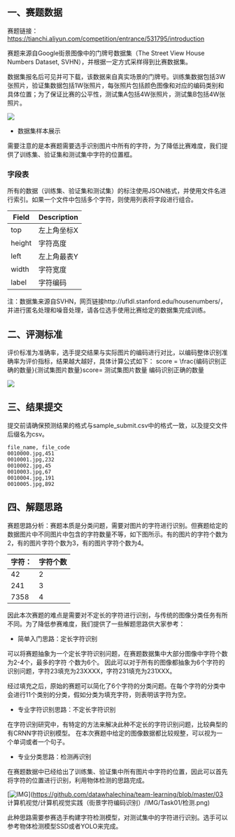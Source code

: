 ## 一、赛题数据
赛题链接：https://tianchi.aliyun.com/competition/entrance/531795/introduction

赛题来源自Google街景图像中的门牌号数据集（The Street View House Numbers Dataset, SVHN），并根据一定方式采样得到比赛数据集。

数据集报名后可见并可下载，该数据来自真实场景的门牌号。训练集数据包括3W张照片，验证集数据包括1W张照片，每张照片包括颜色图像和对应的编码类别和具体位置；为了保证比赛的公平性，测试集A包括4W张照片，测试集B包括4W张照片。


![](https://imgkr.cn-bj.ufileos.com/12b2799d-a7ca-45c4-b561-6c987e0aa6c1.png)

* 数据集样本展示

需要注意的是本赛题需要选手识别图片中所有的字符，为了降低比赛难度，我们提供了训练集、验证集和测试集中字符的位置框。

### 字段表
所有的数据（训练集、验证集和测试集）的标注使用JSON格式，并使用文件名进行索引。如果一个文件中包括多个字符，则使用列表将字段进行组合。

| Field  | Description |
| ------ | ----------- |
| top    | 左上角坐标X |
| height | 字符高度    |
| left   | 左上角最表Y |
| width  | 字符宽度    |
| label  | 字符编码    |

注：数据集来源自SVHN，网页链接http://ufldl.stanford.edu/housenumbers/，并进行匿名处理和噪音处理，请各位选手使用比赛给定的数据集完成训练。


## 二、评测标准
评价标准为准确率，选手提交结果与实际图片的编码进行对比，以编码整体识别准确率为评价指标，结果越大越好，具体计算公式如下：
score = \frac{编码识别正确的数量}{测试集图片数量}score= 
测试集图片数量
编码识别正确的数量

![](https://imgkr.cn-bj.ufileos.com/75bd2756-1298-4667-aacd-45266e3014a1.png)


## 三、结果提交
提交前请确保预测结果的格式与sample_submit.csv中的格式一致，以及提交文件后缀名为csv。

```
file_name, file_code
0010000.jpg,451
0010001.jpg,232
0010002.jpg,45
0010003.jpg,67
0010004.jpg,191
0010005.jpg,892
```

##  四、解题思路

赛题思路分析：赛题本质是分类问题，需要对图片的字符进行识别。但赛题给定的数据图片中不同图片中包含的字符数量不等，如下图所示。有的图片的字符个数为2，有的图片字符个数为3，有的图片字符个数为4。

| 字符： | 字符个数 |
| ------ | -------- |
| 42     | 2        |
| 241    | 3        |
| 7358   | 4        |

因此本次赛题的难点是需要对不定长的字符进行识别，与传统的图像分类任务有所不同。为了降低参赛难度，我们提供了一些解题思路供大家参考：

- 简单入门思路：定长字符识别

可以将赛题抽象为一个定长字符识别问题，在赛题数据集中大部分图像中字符个数为2-4个，最多的字符 个数为6个。
因此可以对于所有的图像都抽象为6个字符的识别问题，字符23填充为23XXXX，字符231填充为231XXX。

经过填充之后，原始的赛题可以简化了6个字符的分类问题。在每个字符的分类中会进行11个类别的分类，假如分类为填充字符，则表明该字符为空。

- 专业字符识别思路：不定长字符识别

在字符识别研究中，有特定的方法来解决此种不定长的字符识别问题，比较典型的有CRNN字符识别模型。
在本次赛题中给定的图像数据都比较规整，可以视为一个单词或者一个句子。

- 专业分类思路：检测再识别

在赛题数据中已经给出了训练集、验证集中所有图片中字符的位置，因此可以首先将字符的位置进行识别，利用物体检测的思路完成。

[![IMG](https://github.com/datawhalechina/team-learning/raw/master/03%20%E8%AE%A1%E7%AE%97%E6%9C%BA%E8%A7%86%E8%A7%89/%E8%AE%A1%E7%AE%97%E6%9C%BA%E8%A7%86%E8%A7%89%E5%AE%9E%E8%B7%B5%EF%BC%88%E8%A1%97%E6%99%AF%E5%AD%97%E7%AC%A6%E7%BC%96%E7%A0%81%E8%AF%86%E5%88%AB%EF%BC%89/IMG/Task01/%E6%A3%80%E6%B5%8B.png)](https://github.com/datawhalechina/team-learning/blob/master/03 计算机视觉/计算机视觉实践（街景字符编码识别）/IMG/Task01/检测.png)

此种思路需要参赛选手构建字符检测模型，对测试集中的字符进行识别。选手可以参考物体检测模型SSD或者YOLO来完成。